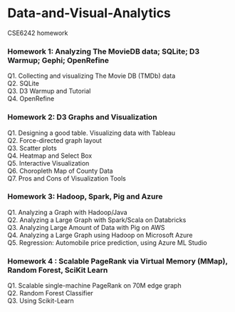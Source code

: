 # Data-and-Visual-Analytics
CSE6242 homework
### Homework 1: Analyzing The MovieDB data; SQLite; D3 Warmup; Gephi; OpenRefine
Q1. Collecting and visualizing The Movie DB (TMDb) data   
Q2. SQLite   
Q3. D3 Warmup and Tutorial   
Q4. OpenRefine

### Homework 2: D3 Graphs and Visualization  
Q1. Designing a good table. Visualizing data with Tableau  
Q2. Force-directed graph layout   
Q3. Scatter plots  
Q4. Heatmap and Select Box   
Q5. Interactive Visualization   
Q6. Choropleth Map of County Data  
Q7. Pros and Cons of Visualization Tools  
  
### Homework 3: Hadoop, Spark, Pig and Azure  
Q1. Analyzing a Graph with Hadoop/Java   
Q2. Analyzing a Large Graph with Spark/Scala on Databricks   
Q3. Analyzing Large Amount of Data with Pig on AWS   
Q4. Analyzing a Large Graph using Hadoop on Microsoft Azure   
Q5. Regression: Automobile price prediction, using Azure ML Studio

### Homework 4 : Scalable PageRank via Virtual Memory (MMap), Random Forest, SciKit Learn   
Q1. Scalable single-machine PageRank on 70M edge graph   
Q2. Random Forest Classifier   
Q3. Using Scikit-Learn

